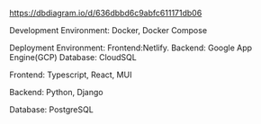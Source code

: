 https://dbdiagram.io/d/636dbbd6c9abfc611171db06

Development Environment: Docker, Docker Compose

Deployment Environment:
	Frontend:Netlify.
	Backend: Google App Engine(GCP)
	Database: CloudSQL

Frontend: Typescript, React, MUI

Backend: Python, Django

Database: PostgreSQL




